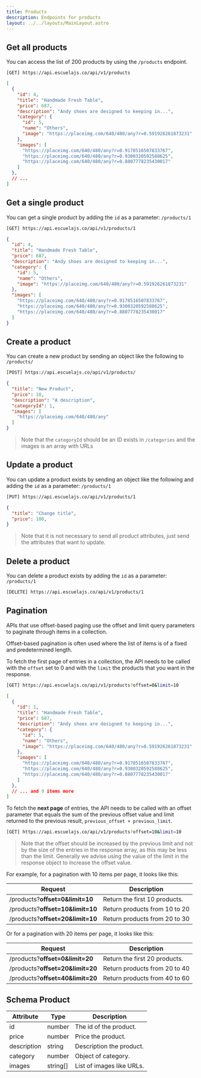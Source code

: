 ```yaml
---
title: Products
description: Endpoints for products
layout: ../../layouts/MainLayout.astro
---
```


## Get all products

You can access the list of 200 products by using the `/products` endpoint.

```
[GET] https://api.escuelajs.co/api/v1/products
```

```json
[
  {
    "id": 4,
    "title": "Handmade Fresh Table",
    "price": 687,
    "description": "Andy shoes are designed to keeping in...",
    "category": {
      "id": 5,
      "name": "Others",
      "image": "https://placeimg.com/640/480/any?r=0.591926261873231"
    },
    "images": [
      "https://placeimg.com/640/480/any?r=0.9178516507833767",
      "https://placeimg.com/640/480/any?r=0.9300320592588625",
      "https://placeimg.com/640/480/any?r=0.8807778235430017"
    ]
  },
  // ...
]
```

## Get a single product

You can get a single product by adding the `id` as a parameter: `/products/1`

```bash
[GET] https://api.escuelajs.co/api/v1/products/1
```

```json
{
  "id": 4,
  "title": "Handmade Fresh Table",
  "price": 687,
  "description": "Andy shoes are designed to keeping in...",
  "category": {
    "id": 5,
    "name": "Others",
    "image": "https://placeimg.com/640/480/any?r=0.591926261873231"
  },
  "images": [
    "https://placeimg.com/640/480/any?r=0.9178516507833767",
    "https://placeimg.com/640/480/any?r=0.9300320592588625",
    "https://placeimg.com/640/480/any?r=0.8807778235430017"
  ]
}
```

## Create a product

You can create a new product by sending an object like the following to `/products/`

```bash
[POST] https://api.escuelajs.co/api/v1/products/
```
```json
{
  "title": "New Product",
  "price": 10,
  "description": "A description",
  "categoryId": 1,
  "images": [
    "https://placeimg.com/640/480/any"
  ]
}
```

> Note that the `categoryId` should be an ID exists in `/categories` and the images is an array with URLs

## Update a product

You can update a product exists by sending an object like the following and adding the `id` as a parameter: `/products/1`

```bash
[PUT] https://api.escuelajs.co/api/v1/products/1
```
```json
{
  "title": "Change title",
  "price": 100,
}
```

> Note that it is not necessary to send all product attributes, just send the attributes that want to update.
## Delete a product

You can delete a product exists by adding the `id` as a parameter: `/products/1`

```bash
[DELETE] https://api.escuelajs.co/api/v1/products/1
```

## Pagination

APIs that use offset-based paging use the offset and limit query parameters to paginate through items in a collection.

Offset-based pagination is often used where the list of items is of a fixed and predetermined length.

To fetch the first page of entries in a collection, the API needs to be called with the `offset` set to 0 and with the `limit` the products that you want in the response.

```bash
[GET] https://api.escuelajs.co/api/v1/products?offset=0&limit=10
```
```json
[
  {
    "id": 1,
    "title": "Handmade Fresh Table",
    "price": 687,
    "description": "Andy shoes are designed to keeping in...",
    "category": {
      "id": 5,
      "name": "Others",
      "image": "https://placeimg.com/640/480/any?r=0.591926261873231"
    },
    "images": [
      "https://placeimg.com/640/480/any?r=0.9178516507833767",
      "https://placeimg.com/640/480/any?r=0.9300320592588625",
      "https://placeimg.com/640/480/any?r=0.8807778235430017"
    ]
  },
  // ... and 9 items more
]
```

To fetch the **next page** of entries, the API needs to be called with an offset parameter that equals the sum of the previous offset value and limit returned to the previous result, `previous_offset + previous_limit`.

```bash
[GET] https://api.escuelajs.co/api/v1/products?offset=10&limit=10
```

> Note that the offset should be increased by the previous limit and not by the size of the entries in the response array, as this may be less than the limit. Generally we advise using the value of the limit in the response object to increase the offset value.

For example, for a pagination with 10 items per page, it looks like this:

<!-- ```bash
[GET] http://api.escuelajs.co/api/v1/products?offset=0&limit=10
[GET] http://api.escuelajs.co/api/v1/products?offset=10&limit=10
[GET] http://api.escuelajs.co/api/v1/products?offset=20&limit=10
``` -->
| Request  |  Description |
| --- | --- |
| /products?**offset=0&limit=10**   | Return the first 10 products. |
| /products?**offset=10&limit=10**   | Return products from 10 to 20 |
| /products?**offset=20&limit=10**   | Return products from 20 to 30 |

Or for a pagination with 20 items per page, it looks like this:


| Request  |  Description |
| --- | --- |
| /products?**offset=0&limit=20**   | Return the first 20 products. |
| /products?**offset=20&limit=20**   | Return products from 20 to 40 |
| /products?**offset=40&limit=20**   | Return products from 40 to 60 |

## Schema Product

| Attribute  | Type | Description |
| --- | --- | --- |
| id   | number | The id of the product. |
| price   | number | Price the product. |
| description   | string | Description the product. |
| category   | number | Object of category. |
| images   | string[] | List of images like URLs. |
